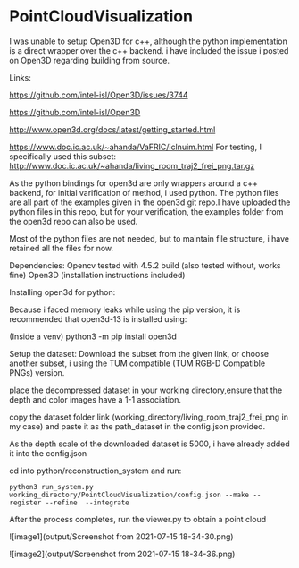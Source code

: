# PointCloudVisualization


<p> I was unable to setup Open3D for c++, although the python implementation is a direct wrapper over the c++ backend.
	i have included the issue i posted on Open3D regarding building from source.
	<p>

Links:
		
https://github.com/intel-isl/Open3D/issues/3744

https://github.com/intel-isl/Open3D

http://www.open3d.org/docs/latest/getting_started.html


https://www.doc.ic.ac.uk/~ahanda/VaFRIC/iclnuim.html
For testing, I specifically used this subset: http://www.doc.ic.ac.uk/~ahanda/living_room_traj2_frei_png.tar.gz

As the python bindings for open3d are only wrappers around a c++ backend, for initial varification of method, i used python.
The python files are all part of the examples given in the open3d git repo.I have uploaded the python files in this repo, but for your verification, the examples folder from the open3d repo can also be used.

Most of the python files are not needed, but to maintain file structure, i have retained all the files for now.

Dependencies:
Opencv tested with 4.5.2 build (also tested without, works fine)
Open3D (installation instructions included)



Installing open3d for python:

Because i faced memory leaks while using the pip version, it is recommended that open3d-13 is installed using:

(Inside a venv)
python3 -m pip install open3d


Setup the dataset:
Download the subset from the given link, or choose another subset, i using the TUM compatible (TUM RGB-D Compatible PNGs) version.

place the decompressed dataset in your working directory,ensure that the depth and color images have a 1-1 association.

copy the dataset folder link (working_directory/living_room_traj2_frei_png in my case) and paste it as the path_dataset in the config.json provided.

As the depth scale of the downloaded dataset is 5000, i have already added it into the config.json

cd into python/reconstruction_system and run:

	python3 run_system.py working_directory/PointCloudVisualization/config.json --make --register --refine  --integrate
 

After the process completes, run the viewer.py to obtain a point cloud


![image1](output/Screenshot from 2021-07-15 18-34-30.png)

![image2](output/Screenshot from 2021-07-15 18-34-36.png)


